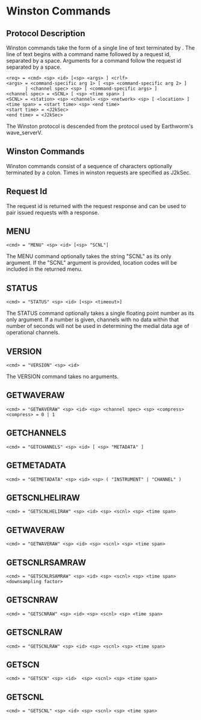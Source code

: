 # Winston Commands

## Protocol Description
Winston commands take the form of a single line of text terminated by <CRLF>. The line of text begins with a command name followed by a request id, separated by a space. Arguments for a command follow the request id separated by a space. 

	<req> = <cmd> <sp> <id> [<sp> <args> ] <crlf>
	<args> = <command-specific arg 1> [ <sp> <command-specific arg 2> ]
	       | <channel spec> <sp> [ <command-specific args> ]
	<channel spec> = <SCNL> [ <sp> <time span> ]
	<SCNL> = <station> <sp> <channel> <sp> <network> <sp> [ <location> ]
	<time span> = <start time> <sp> <end time>
	<start time> = <J2kSec>
	<end time> = <J2kSec>

The Winston protocol is descended from the protocol used by Earthworm's wave_serverV.

## Winston Commands
Winston commands consist of a sequence of characters optionally terminated by a colon. Times in winston requests are specified as J2kSec. 
  
## Request Id
The request id is returned with the request response and can be used to pair issued requests with a response.

## MENU
    <cmd> = "MENU" <sp> <id> [<sp> "SCNL"]

The MENU command optionally takes the string "SCNL" as its only argument. If the "SCNL" argument is provided, location codes will be included in the returned menu.

## STATUS
    <cmd> = "STATUS" <sp> <id> [<sp> <timeout>]

The STATUS command optionally takes a single floating point number as its only argument. If a number is given, channels with no data within that number of seconds will not be used in determining the medial data age of operational channels.

## VERSION
    <cmd> = "VERSION" <sp> <id>

The VERSION command takes no arguments.

## GETWAVERAW
    <cmd> = "GETWAVERAW" <sp> <id> <sp> <channel spec> <sp> <compress>
    <compress> = 0 | 1

## GETCHANNELS  
    <cmd> = "GETCHANNELS" <sp> <id> [ <sp> "METADATA" ]

## GETMETADATA
    <cmd> = "GETMETADATA" <sp> <id> <sp> ( "INSTRUMENT" | "CHANNEL" )

## GETSCNLHELIRAW
    <cmd> = "GETSCNLHELIRAW" <sp> <id> <sp> <scnl> <sp> <time span>

## GETWAVERAW
    <cmd> = "GETWAVERAW" <sp> <id> <sp> <scnl> <sp> <time span>

## GETSCNLRSAMRAW
    <cmd> = "GETSCNLRSAMRAW" <sp> <id> <sp> <scnl> <sp> <time span> <downsampling factor>

## GETSCNRAW  
    <cmd> = "GETSCNRAW" <sp> <id> <sp> <scnl> <sp> <time span>

## GETSCNLRAW
    <cmd> = "GETSCNLRAW" <sp> <id> <sp> <scnl> <sp> <time span>

## GETSCN
    <cmd> = "GETSCN" <sp> <id>  <sp> <scnl> <sp> <time span>

## GETSCNL
    <cmd> = "GETSCNL" <sp> <id> <sp> <scnl> <sp> <time span>